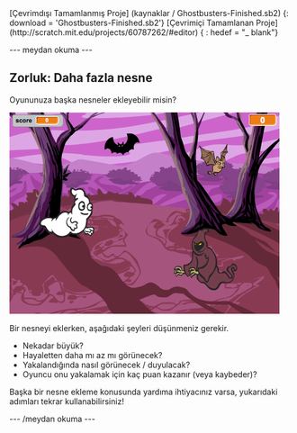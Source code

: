 <div class="p-hero-buttons">
  [Çevrimdışı Tamamlanmış Proje] (kaynaklar / Ghostbusters-Finished.sb2) {: download = 'Ghostbusters-Finished.sb2'} [Çevrimiçi Tamamlanan Proje] (http://scratch.mit.edu/projects/60787262/#editor) { : hedef = "_ blank"}
</div>

\--- meydan okuma \---

## Zorluk: Daha fazla nesne

Oyununuza başka nesneler ekleyebilir misin?

![ekran görüntüsü](images/ghost-final.png)

Bir nesneyi eklerken, aşağıdaki şeyleri düşünmeniz gerekir.

+ Nekadar büyük?
+ Hayaletten daha mı az mı görünecek?
+ Yakalandığında nasıl görünecek / duyulacak?
+ Oyuncu onu yakalamak için kaç puan kazanır (veya kaybeder)?

Başka bir nesne ekleme konusunda yardıma ihtiyacınız varsa, yukarıdaki adımları tekrar kullanabilirsiniz!

\--- /meydan okuma \---